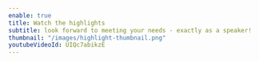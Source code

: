 ```yaml
---
enable: true
title: Watch the highlights
subtitle: look forward to meeting your needs - exactly as a speaker!
thumbnail: "/images/highlight-thumbnail.png"
youtubeVideoId: UIQc7abikzE
---
```


